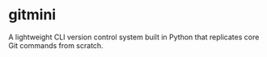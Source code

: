 # gitmini
A lightweight CLI version control system built in Python that replicates core Git commands from scratch.
